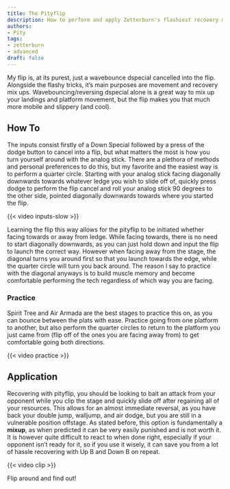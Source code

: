 ```yaml
---
title: The Pityflip
description: How to perform and apply Zetterburn's flashiest recovery mixup
authors:
- Pity
tags:
- zetterburn
- advanced
draft: false
---
```


My flip is, at its purest, just a wavebounce dspecial cancelled into the flip. Alongside the flashy tricks, it’s main purposes are movement and recovery mix ups. Wavebouncing/reversing dspecial alone is a great way to mix up your landings and platform movement, but the flip makes you that much more mobile and slippery (and cool).

## How To

The inputs consist firstly of a Down Special followed by a press of the dodge button to cancel into a flip, but what matters the most is how you turn yourself around with the analog stick. There are a plethora of methods and personal preferences to do this, but my favorite and the easiest way is to perform a quarter circle. Starting with your analog stick facing diagonally downwards towards whatever ledge you wish to slide off of, quickly press dodge to perform the flip cancel and roll your analog stick 90 degrees to the other side, pointed diagonally downwards towards where you started the flip.

{{< video inputs-slow >}}

Learning the flip this way allows for the pityflip to be initiated whether facing towards or away from ledge. While facing towards, there is no need to start diagonally downwards, as you can just hold down and input the flip to launch the correct way. However when facing away from the stage, the diagonal turns you around first so that you launch towards the edge, while the quarter circle will turn you back around. The reason l say to practice with the diagonal anyways is to build muscle memory and become comfortable performing the tech regardless of which way you are facing.

### Practice

Spirit Tree and Air Armada are the best stages to practice this on, as you can bounce between the plats with ease. Practice going from one platform to another, but also perform the quarter circles to return to the platform you just came from (flip off of the ones you are facing away from) to get comfortable going both directions.

{{< video practice >}}

## Application

Recovering with pityflip, you should be looking to bait an attack from your opponent while you clip the stage and quickly slide off after regaining all of your resources. This allows for an almost immediate reversal, as you have back your double jump, walljump, and air dodge, but you are still in a vulnerable position offstage. As stated before, this option is fundamentally a **mixup**, as when predicted it can be very easily punished and is not worth it. It is however quite difficult to react to when done right, especially if your opponent isn’t ready for it, so if you use it wisely, it can save you from a lot of hassle recovering with Up B and Down B on repeat.

{{< video clip >}}

Flip around and find out!
